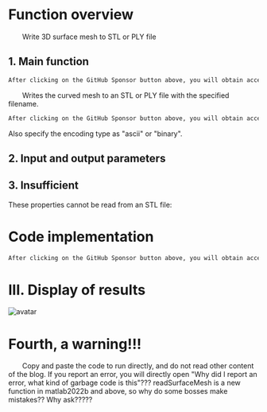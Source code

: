 #  Function overview 

   Write 3D surface mesh to STL or PLY file 

##  1. Main function 

  ```python  
After clicking on the GitHub Sponsor button above, you will obtain access permissions to my private code repository ( https://github.com/slowlon/my_code_bar ) to view this blog code. By searching the code number of this blog, you can find the code you need, code number is: 2024020309574528448
  ```  
   Writes the curved mesh to an STL or PLY file with the specified filename. 

  ```python  
After clicking on the GitHub Sponsor button above, you will obtain access permissions to my private code repository ( https://github.com/slowlon/my_code_bar ) to view this blog code. By searching the code number of this blog, you can find the code you need, code number is: 2024020309574528448
  ```  
 Also specify the encoding type as "ascii" or "binary". 

##  2. Input and output parameters 

##  3. Insufficient 

 These properties cannot be read from an STL file: 

#  Code implementation 

  ```python  
After clicking on the GitHub Sponsor button above, you will obtain access permissions to my private code repository ( https://github.com/slowlon/my_code_bar ) to view this blog code. By searching the code number of this blog, you can find the code you need, code number is: 2024020309574528448
  ```  
#  III. Display of results 

 ![avatar]( 471b11afb4fa4c9ebc8bdd05a6d8902c.png) 

#  Fourth, a warning!!! 

   Copy and paste the code to run directly, and do not read other content of the blog. If you report an error, you will directly open "Why did I report an error, what kind of garbage code is this"??? readSurfaceMesh is a new function in matlab2022b and above, so why do some bosses make mistakes?? Why ask?????  

